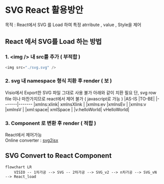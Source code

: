 # SVG React 활용방안
목적 : React에서 SVG 를 Load 하여 특정 atrribute , value , Style을 제어



## React 에서 SVG를 Load 하는 방법

### 1. \<img \/> 내 src를 추가 ( 부적합 )
```Javascript
<img src="./svg.svg" />
```   
### 2. svg 내 namespace 형식 치환 후 render ( 보 )
Visio에서 Export한 SVG 파일 그대로 사용 불가 아래와 같이 치환 필요
단, svg row file 이나 마찬가지므로 react에서 제어 불가 ( javascript로 가능 )
|AS-IS	|TO-BE|
|-------|-------
|xmlns:xlink|	xmlnsXlink	|
|xmlns:ev	|xmlnsEv	|
|xmlns:v	|xmlnsV	|
|xml:space|	xmlSpace	|
|v:helloWorld|	vHelloWorld|   

### 3. Component 로 변환 후 render ( 적합 )
React에서 제어가능   
Online converter : [svg2jsx](https://www.svgviewer.dev/svg-to-react-jsx)

## SVG Convert to React Component
```mermaid
flowchart LR
    VISIO -- 1차가공 --> SVG -- 2차가공 --> SVG_v2 --> n차가공 --> SVG_vN --> React_load
```
